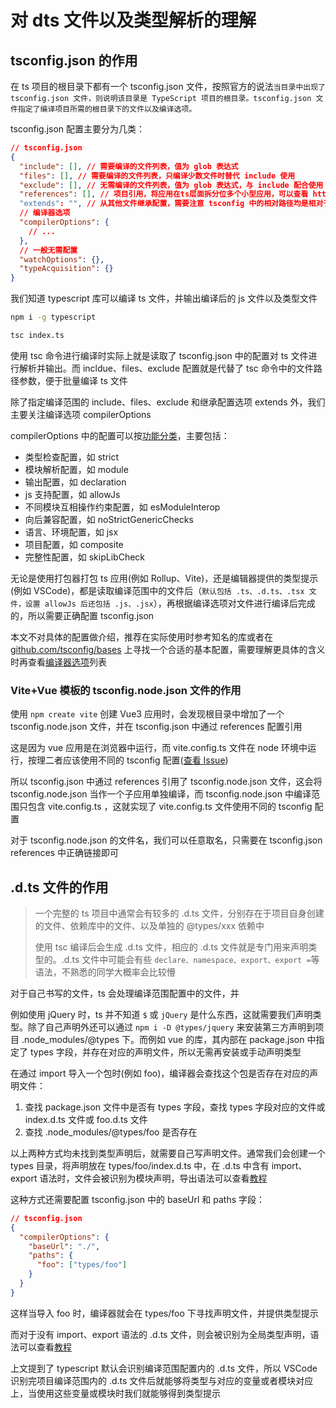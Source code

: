 # 对 dts 文件以及类型解析的理解

## tsconfig.json 的作用

在 ts 项目的根目录下都有一个 tsconfig.json 文件，按照官方的说法`当目录中出现了 tsconfig.json 文件，则说明该目录是 TypeScript 项目的根目录。tsconfig.json 文件指定了编译项目所需的根目录下的文件以及编译选项。`

tsconfig.json 配置主要分为几类：

```json
// tsconfig.json
{
  "include": [], // 需要编译的文件列表，值为 glob 表达式
  "files": [], // 需要编译的文件列表，只编译少数文件时替代 include 使用
  "exclude": [], // 无需编译的文件列表，值为 glob 表达式，与 include 配合使用
  "references": [], // 项目引用，将应用在ts层面拆分位多个小型应用，可以查看 https://www.tslang.cn/docs/handbook/project-references.html
  "extends": "", // 从其他文件继承配置，需要注意 tsconfig 中的相对路径均是相对于 tsconfig 文件本身，而不是被继承后的文件路径
  // 编译器选项
  "compilerOptions": {
    // ...
  },
  // 一般无需配置
  "watchOptions": {},
  "typeAcquisition": {}
}
```

我们知道 typescript 库可以编译 ts 文件，并输出编译后的 js 文件以及类型文件

```sh
npm i -g typescript

tsc index.ts
```

使用 tsc 命令进行编译时实际上就是读取了 tsconfig.json 中的配置对 ts 文件进行解析并输出。而 incldue、files、exclude 配置就是代替了 tsc 命令中的文件路径参数，便于批量编译 ts 文件

除了指定编译范围的 include、files、exclude 和继承配置选项 extends 外，我们主要关注编译选项 compilerOptions

compilerOptions 中的配置可以按[功能分类](https://www.typescriptlang.org/tsconfig)，主要包括：

- 类型检查配置，如 strict
- 模块解析配置，如 module
- 输出配置，如 declaration
- js 支持配置，如 allowJs
- 不同模块互相操作约束配置，如 esModuleInterop
- 向后兼容配置，如 noStrictGenericChecks
- 语言、环境配置，如 jsx
- 项目配置，如 composite
- 完整性配置，如 skipLibCheck

无论是使用打包器打包 ts 应用(例如 Rollup、Vite)，还是编辑器提供的类型提示(例如 VSCode)，都是读取编译范围中的文件后（`默认包括 .ts、.d.ts、.tsx 文件，设置 allowJs 后还包括 .js、.jsx`），再根据编译选项对文件进行编译后完成的，所以需要正确配置 tsconfig.json

本文不对具体的配置做介绍，推荐在实际使用时参考知名的库或者在 [github.com/tsconfig/bases](https://github.com/tsconfig/bases) 上寻找一个合适的基本配置，需要理解更具体的含义时再查看[编译器选项](https://www.typescriptlang.org/tsconfig#compiler-options)列表

### Vite+Vue 模板的 tsconfig.node.json 文件的作用

使用 `npm create vite` 创建 Vue3 应用时，会发现根目录中增加了一个 tsconfig.node.json 文件，并在 tsconfig.json 中通过 references 配置引用

这是因为 vue 应用是在浏览器中运行，而 vite.config.ts 文件在 node 环境中运行，按理二者应该使用不同的 tsconfig 配置([查看 Issue](https://github.com/vitejs/vite/issues/2031))

所以 tsconfig.json 中通过 references 引用了 tsconfig.node.json 文件，这会将 tsconfig.node.json 当作一个子应用单独编译，而 tsconfig.node.json 中编译范围只包含 vite.config.ts ，这就实现了 vite.config.ts 文件使用不同的 tsconfig 配置

对于 tsconfig.node.json 的文件名，我们可以任意取名，只需要在 tsconfig.json references 中正确链接即可

## .d.ts 文件的作用

> 一个完整的 ts 项目中通常会有较多的 .d.ts 文件，分别存在于项目自身创建的文件、依赖库中的文件、以及单独的 @types/xxx 依赖中
>
> 使用 tsc 编译后会生成 .d.ts 文件，相应的 .d.ts 文件就是专门用来声明类型的。.d.ts 文件中可能会有些 `declare、namespace、export、export =`等语法，不熟悉的同学大概率会比较懵

对于自己书写的文件，ts 会处理编译范围配置中的文件，并

例如使用 jQuery 时，ts 并不知道 `$` 或 `jQuery` 是什么东西，这就需要我们声明类型。除了自己声明外还可以通过 `npm i -D @types/jquery` 来安装第三方声明到项目 .node_modules/@types 下。而例如 vue 的库，其内部在 package.json 中指定了 types 字段，并存在对应的声明文件，所以无需再安装或手动声明类型

在通过 import 导入一个包时(例如 foo)，编译器会查找这个包是否存在对应的声明文件：

1. 查找 package.json 文件中是否有 types 字段，查找 types 字段对应的文件或 index.d.ts 文件或 foo.d.ts 文件
2. 查找 .node_modules/@types/foo 是否存在

以上两种方式均未找到类型声明后，就需要自己写声明文件。通常我们会创建一个 types 目录，将声明放在 types/foo/index.d.ts 中，在 .d.ts 中含有 import、export 语法时，文件会被识别为模块声明，导出语法可以查看[教程](https://ts.xcatliu.com/basics/declaration-files.html#%E4%B9%A6%E5%86%99%E5%A3%B0%E6%98%8E%E6%96%87%E4%BB%B6)

这种方式还需要配置 tsconfig.json 中的 baseUrl 和 paths 字段：

```json
// tsconfig.json
{
  "compilerOptions": {
    "baseUrl": "./",
    "paths": {
      "foo": ["types/foo"]
    }
  }
}
```

这样当导入 foo 时，编译器就会在 types/foo 下寻找声明文件，并提供类型提示

而对于没有 import、export 语法的 .d.ts 文件，则会被识别为全局类型声明，语法可以查看[教程](https://ts.xcatliu.com/basics/declaration-files.html#%E5%85%A8%E5%B1%80%E5%8F%98%E9%87%8F)

上文提到了 typescript 默认会识别编译范围配置内的 .d.ts 文件，所以 VSCode 识别完项目编译范围内的 .d.ts 文件后就能够将类型与对应的变量或者模块对应上，当使用这些变量或模块时我们就能够得到类型提示
